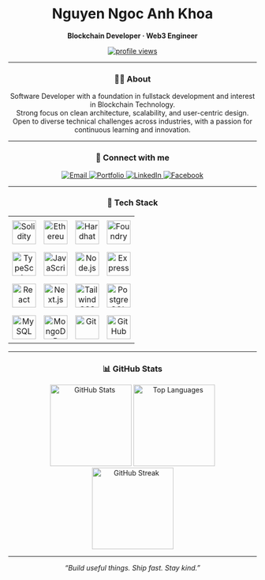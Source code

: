 <!-- ================== HEADER ================== -->
<div align="center">

  <h1>Nguyen Ngoc Anh Khoa</h1>
  <p><b>Blockchain Developer · Web3 Engineer</b></p>

  <!-- Profile views -->
  <a href="https://github.com/antonkomarev/github-profile-views-counter">
    <img src="https://komarev.com/ghpvc/?username=khoanna&label=👁%20Profile%20views&color=0b1221&style=flat-square" alt="profile views"/>
  </a>

</div>

---

<!-- ================== ABOUT ================== -->
<div align="center">
  <h3>🧑‍💻 About</h3>
  <p align="center" style="max-width: 600px;">
    Software Developer with a foundation in fullstack development and interest in Blockchain Technology.<br/>
    Strong focus on clean architecture, scalability, and user-centric design.<br/>
    Open to diverse technical challenges across industries, with a passion for continuous learning and innovation.
  </p>
</div>

---

<!-- ================== CONNECT ================== -->
<div align="center">
  <h3>🔗 Connect with me</h3>

  <a href="mailto:khoa210105@gmail.com">
    <img alt="Email" src="https://img.shields.io/badge/Gmail-khoa210105%40gmail.com-d14836?style=for-the-badge&logo=gmail&logoColor=white">
  </a>

  <a href="https://khoanguyendev.vercel.app" target="_blank">
    <img alt="Portfolio" src="https://img.shields.io/badge/Portfolio-khoanguyendev.vercel.app-0b1221?style=for-the-badge&logo=vercel&logoColor=white">
  </a>

  <a href="https://www.linkedin.com/in/khoa-nguyen-95114a287/" target="_blank">
    <img alt="LinkedIn" src="https://img.shields.io/badge/LinkedIn-Khoa%20Nguyen-0a66c2?style=for-the-badge&logo=linkedin&logoColor=white">
  </a>

  <a href="https://facebook.com/AnhKhoaS" target="_blank">
    <img alt="Facebook" src="https://img.shields.io/badge/Facebook-AnhKhoaS-1877F2?style=for-the-badge&logo=facebook&logoColor=white">
  </a>
</div>

---
<!-- ================== TECH STACK (UNIFORM GRID) ================== -->
<div align="center">
  <h3>🧰 Tech Stack</h3>

  <table>
    <tr>
      <td align="center" style="padding:8px">
        <img src="https://skillicons.dev/icons?i=solidity" width="48" height="48" alt="Solidity"/>
      </td>
      <td align="center" style="padding:8px">
        <img src="https://skillicons.dev/icons?i=ethereum" width="48" height="48" alt="Ethereum"/>
      </td>
      <td align="center" style="padding:8px">
        <img src="https://skillicons.dev/icons?i=hardhat" width="48" height="48" alt="Hardhat"/>
      </td>
      <td align="center" style="padding:8px">
        <img src="https://skillicons.dev/icons?i=foundry" width="48" height="48" alt="Foundry"/>
      </td>
    </tr>
    <tr>
      <td align="center" style="padding:8px">
        <img src="https://skillicons.dev/icons?i=ts" width="48" height="48" alt="TypeScript"/>
      </td>
      <td align="center" style="padding:8px">
        <img src="https://skillicons.dev/icons?i=js" width="48" height="48" alt="JavaScript"/>
      </td>
      <td align="center" style="padding:8px">
        <img src="https://skillicons.dev/icons?i=nodejs" width="48" height="48" alt="Node.js"/>
      </td>
      <td align="center" style="padding:8px">
        <img src="https://skillicons.dev/icons?i=express" width="48" height="48" alt="Express"/>
      </td>
    </tr>
    <tr>
      <td align="center" style="padding:8px">
        <img src="https://skillicons.dev/icons?i=react" width="48" height="48" alt="React"/>
      </td>
      <td align="center" style="padding:8px">
        <img src="https://skillicons.dev/icons?i=nextjs" width="48" height="48" alt="Next.js"/>
      </td>
      <td align="center" style="padding:8px">
        <img src="https://skillicons.dev/icons?i=tailwind" width="48" height="48" alt="TailwindCSS"/>
      </td>
      <td align="center" style="padding:8px">
        <img src="https://skillicons.dev/icons?i=postgres" width="48" height="48" alt="PostgreSQL"/>
      </td>
    </tr>
    <tr>
      <td align="center" style="padding:8px">
        <img src="https://skillicons.dev/icons?i=mysql" width="48" height="48" alt="MySQL"/>
      </td>
      <td align="center" style="padding:8px">
        <img src="https://skillicons.dev/icons?i=mongodb" width="48" height="48" alt="MongoDB"/>
      </td>
      <td align="center" style="padding:8px">
        <img src="https://skillicons.dev/icons?i=git" width="48" height="48" alt="Git"/>
      </td>
      <td align="center" style="padding:8px">
        <img src="https://skillicons.dev/icons?i=github" width="48" height="48" alt="GitHub"/>
      </td>
    </tr>
  </table>
</div>

---

<!-- ================== GITHUB STATS ================== -->
<div align="center">
  <h3>📊 GitHub Stats</h3>
  
  <img height="165" src="https://github-readme-stats.vercel.app/api?username=khoanna&show_icons=true&theme=tokyonight&rank_icon=github" alt="GitHub Stats" />
  <img height="165" src="https://github-readme-stats.vercel.app/api/top-langs/?username=khoanna&layout=compact&theme=tokyonight&langs_count=8" alt="Top Languages" />
  <br/>
  <img height="165" src="https://streak-stats.demolab.com?user=khoanna&theme=tokyonight" alt="GitHub Streak" />
</div>

---

<!-- ================== FOOTER ================== -->
<p align="center"><i>“Build useful things. Ship fast. Stay kind.”</i></p>
